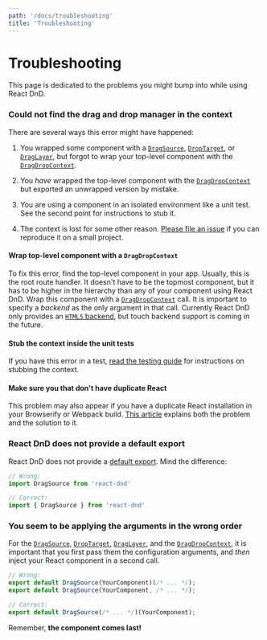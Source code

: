 ```yaml
---
path: '/docs/troubleshooting'
title: 'Troubleshooting'
---
```


# Troubleshooting

This page is dedicated to the problems you might bump into while using React DnD.

<!-- Do not edit title. It is referenced from the code. -->

### Could not find the drag and drop manager in the context

There are several ways this error might have happened:

1. You wrapped some component with a [`DragSource`](/docs/api/drag-source), [`DropTarget`](/docs/api/drop-target), or [`DragLayer`](/docs/api/drag-layer), but forgot to wrap your top-level component with the [`DragDropContext`](/docs/api/drag-drop-context).

2. You _have_ wrapped the top-level component with the [`DragDropContext`](/docs/api/drag-drop-context) but exported an unwrapped version by mistake.

3. You are using a component in an isolated environment like a unit test. See the second point for instructions to stub it.

4. The context is lost for some other reason. [Please file an issue](https://github.com/react-dnd/react-dnd/issues/new) if you can reproduce it on a small project.

#### Wrap top-level component with a `DragDropContext`

To fix this error, find the top-level component in your app. Usually, this is the root route handler. It doesn't have to be the topmost component, but it has to be higher in the hierarchy than any of your component using React DnD. Wrap this component with a [`DragDropContext`](/docs/api/drag-drop-context) call. It is important to specify a _backend_ as the only argument in that call. Currently React DnD only provides an [`HTML5` backend](/docs/backends/html5), but touch backend support is coming in the future.

#### Stub the context inside the unit tests

If you have this error in a test, [read the testing guide](/docs/testing) for instructions on stubbing the context.

#### Make sure you that don't have duplicate React

This problem may also appear if you have a duplicate React installation in your Browserify or Webpack build. [This article](https://medium.com/@dan_abramov/two-weird-tricks-that-fix-react-7cf9bbdef375) explains both the problem and the solution to it.

### React DnD does not provide a default export

React DnD does not provide a [default export](http://www.2ality.com/2014/09/es6-modules-final.html).
Mind the difference:

```jsx
// Wrong:
import DragSource from 'react-dnd'

// Correct:
import { DragSource } from 'react-dnd'
```

### You seem to be applying the arguments in the wrong order

For the [`DragSource`](/docs/api/drag-source), [`DropTarget`](/docs/api/drop-target), [`DragLayer`](/docs/api/drag-layer), and the [`DragDropContext`](/docs/api/drag-drop-context), it is important that you first pass them the configuration arguments, and _then_ inject your React component in a second call.

```jsx
// Wrong:
export default DragSource(YourComponent)(/* ... */);
export default DragSource(YourComponent, /* ... */);

// Correct:
export default DragSource(/* ... */)(YourComponent);
```

Remember, **the component comes last!**
